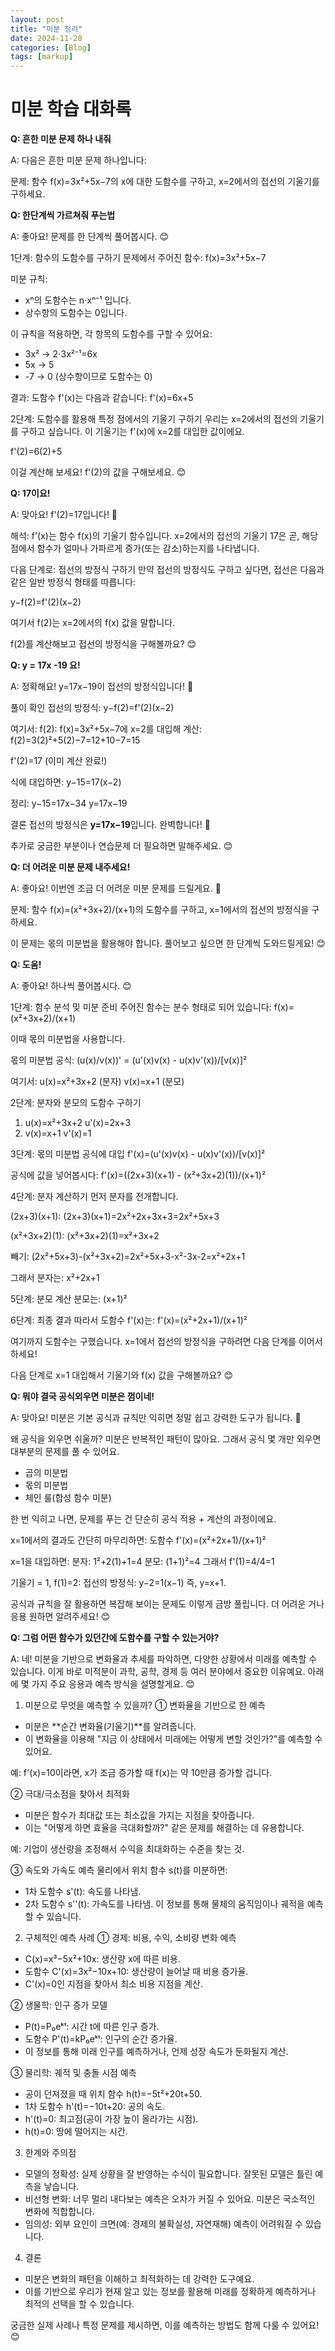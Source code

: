 ```yaml
---
layout: post
title: "미분 정리"
date: 2024-11-28
categories: [Blog]
tags: [markup]
---
```


# 미분 학습 대화록

**Q: 흔한 미분 문제 하나 내줘**

A: 다음은 흔한 미분 문제 하나입니다:

문제:
함수 f(x)=3x²+5x−7의 x에 대한 도함수를 구하고, x=2에서의 접선의 기울기를 구하세요.

**Q: 한단계씩 가르쳐줘 푸는법**

A: 좋아요! 문제를 한 단계씩 풀어봅시다. 😊

1단계: 함수의 도함수를 구하기
문제에서 주어진 함수: f(x)=3x²+5x−7

미분 규칙:
- xⁿ의 도함수는 n⋅xⁿ⁻¹ 입니다.
- 상수항의 도함수는 0입니다.

이 규칙을 적용하면, 각 항목의 도함수를 구할 수 있어요:
- 3x² → 2⋅3x²⁻¹=6x
- 5x → 5
- -7 → 0 (상수항이므로 도함수는 0)

결과:
도함수 f'(x)는 다음과 같습니다:
f'(x)=6x+5

2단계: 도함수를 활용해 특정 점에서의 기울기 구하기
우리는 x=2에서의 접선의 기울기를 구하고 싶습니다. 이 기울기는 f'(x)에 x=2를 대입한 값이에요.

f'(2)=6(2)+5

이걸 계산해 보세요! f'(2)의 값을 구해보세요. 😊

**Q: 17이요!**

A: 맞아요! f'(2)=17입니다! 🎉

해석:
f'(x)는 함수 f(x)의 기울기 함수입니다. x=2에서의 접선의 기울기 17은 곧, 해당 점에서 함수가 얼마나 가파르게 증가(또는 감소)하는지를 나타냅니다.

다음 단계로: 접선의 방정식 구하기
만약 접선의 방정식도 구하고 싶다면, 접선은 다음과 같은 일반 방정식 형태를 따릅니다:

y−f(2)=f'(2)(x−2)

여기서 f(2)는 x=2에서의 f(x) 값을 말합니다.

f(2)를 계산해보고 접선의 방정식을 구해볼까요? 😊

**Q: y = 17x -19 요!**

A: 정확해요! y=17x−19이 접선의 방정식입니다! 🎉

풀이 확인
접선의 방정식:
y−f(2)=f'(2)(x−2)

여기서:
f(2): f(x)=3x²+5x−7에 x=2를 대입해 계산:
f(2)=3(2)²+5(2)−7=12+10−7=15

f'(2)=17 (이미 계산 완료!)

식에 대입하면:
y−15=17(x−2)

정리:
y−15=17x−34
y=17x−19

결론
접선의 방정식은 **y=17x−19**입니다. 완벽합니다! 🎉

추가로 궁금한 부분이나 연습문제 더 필요하면 말해주세요. 😊

**Q: 더 어려운 미분 문제 내주세요!**

A: 좋아요! 이번엔 조금 더 어려운 미분 문제를 드릴게요. 🧠

문제:
함수 f(x)=(x²+3x+2)/(x+1)의 도함수를 구하고, x=1에서의 접선의 방정식을 구하세요.

이 문제는 몫의 미분법을 활용해야 합니다. 풀어보고 싶으면 한 단계씩 도와드릴게요! 😊

**Q: 도움!**

A: 좋아요! 하나씩 풀어봅시다. 😊

1단계: 함수 분석 및 미분 준비
주어진 함수는 분수 형태로 되어 있습니다:
f(x)=(x²+3x+2)/(x+1)

이때 몫의 미분법을 사용합니다.

몫의 미분법 공식:
(u(x)/v(x))' = (u'(x)v(x) - u(x)v'(x))/[v(x)]²

여기서:
u(x)=x²+3x+2 (분자)
v(x)=x+1 (분모)

2단계: 분자와 분모의 도함수 구하기
1) u(x)=x²+3x+2
   u'(x)=2x+3
2) v(x)=x+1
   v'(x)=1

3단계: 몫의 미분법 공식에 대입
f'(x)=(u'(x)v(x) - u(x)v'(x))/[v(x)]²

공식에 값을 넣어봅시다:
f'(x)=((2x+3)(x+1) - (x²+3x+2)(1))/(x+1)²

4단계: 분자 계산하기
먼저 분자를 전개합니다.

(2x+3)(x+1):
(2x+3)(x+1)=2x²+2x+3x+3=2x²+5x+3

(x²+3x+2)(1):
(x²+3x+2)(1)=x²+3x+2

빼기:
(2x²+5x+3)-(x²+3x+2)=2x²+5x+3-x²-3x-2=x²+2x+1

그래서 분자는:
x²+2x+1

5단계: 분모 계산
분모는:
(x+1)²

6단계: 최종 결과
따라서 도함수 f'(x)는:
f'(x)=(x²+2x+1)/(x+1)²

여기까지 도함수는 구했습니다. x=1에서 접선의 방정식을 구하려면 다음 단계를 이어서 하세요!

다음 단계로 x=1 대입해서 기울기와 f(x) 값을 구해볼까요? 😊

**Q: 뭐야 결국 공식외우면 미분은 껌이네!**

A: 맞아요! 미분은 기본 공식과 규칙만 익히면 정말 쉽고 강력한 도구가 됩니다. 🎉

왜 공식을 외우면 쉬울까?
미분은 반복적인 패턴이 많아요. 그래서 공식 몇 개만 외우면 대부분의 문제를 풀 수 있어요.

- 곱의 미분법
- 몫의 미분법
- 체인 룰(합성 함수 미분)

한 번 익히고 나면, 문제를 푸는 건 단순히 공식 적용 + 계산의 과정이에요.

x=1에서의 결과도 간단히 마무리하면:
도함수 f'(x)=(x²+2x+1)/(x+1)²

x=1을 대입하면:
분자: 1²+2(1)+1=4
분모: (1+1)²=4
그래서 f'(1)=4/4=1

기울기 = 1, f(1)=2:
접선의 방정식:
y−2=1(x−1)
즉, y=x+1.

공식과 규칙을 잘 활용하면 복잡해 보이는 문제도 이렇게 금방 풀립니다. 더 어려운 거나 응용 원하면 알려주세요! 😊

**Q: 그럼 어떤 함수가 있던간에 도함수를 구할 수 있는거야?**

A: 네! 미분을 기반으로 변화율과 추세를 파악하면, 다양한 상황에서 미래를 예측할 수 있습니다. 이게 바로 미적분이 과학, 공학, 경제 등 여러 분야에서 중요한 이유예요. 아래에 몇 가지 주요 응용과 예측 방식을 설명할게요. 😊

1. 미분으로 무엇을 예측할 수 있을까?
① 변화율을 기반으로 한 예측
- 미분은 **순간 변화율(기울기)**를 알려줍니다.
- 이 변화율을 이용해 "지금 이 상태에서 미래에는 어떻게 변할 것인가?"를 예측할 수 있어요.

예: f'(x)=10이라면, x가 조금 증가할 때 f(x)는 약 10만큼 증가할 겁니다.

② 극대/극소점을 찾아서 최적화
- 미분은 함수가 최대값 또는 최소값을 가지는 지점을 찾아줍니다.
- 이는 "어떻게 하면 효율을 극대화할까?" 같은 문제를 해결하는 데 유용합니다.

예: 기업이 생산량을 조정해서 수익을 최대화하는 수준을 찾는 것.

③ 속도와 가속도 예측
물리에서 위치 함수 s(t)를 미분하면:
- 1차 도함수 s'(t): 속도를 나타냄.
- 2차 도함수 s''(t): 가속도를 나타냄.
이 정보를 통해 물체의 움직임이나 궤적을 예측할 수 있습니다.

2. 구체적인 예측 사례
① 경제: 비용, 수익, 소비량 변화 예측
- C(x)=x³−5x²+10x: 생산량 x에 따른 비용.
- 도함수 C'(x)=3x²−10x+10: 생산량이 늘어날 때 비용 증가율.
- C'(x)=0인 지점을 찾아서 최소 비용 지점을 계산.

② 생물학: 인구 증가 모델
- P(t)=P₀eᵏᵗ: 시간 t에 따른 인구 증가.
- 도함수 P'(t)=kP₀eᵏᵗ: 인구의 순간 증가율.
- 이 정보를 통해 미래 인구를 예측하거나, 언제 성장 속도가 둔화될지 계산.

③ 물리학: 궤적 및 충돌 시점 예측
- 공이 던져졌을 때 위치 함수 h(t)=−5t²+20t+50.
- 1차 도함수 h'(t)=−10t+20: 공의 속도.
- h'(t)=0: 최고점(공이 가장 높이 올라가는 시점).
- h(t)=0: 땅에 떨어지는 시간.

3. 한계와 주의점
- 모델의 정확성: 실제 상황을 잘 반영하는 수식이 필요합니다. 잘못된 모델은 틀린 예측을 낳습니다.
- 비선형 변화: 너무 멀리 내다보는 예측은 오차가 커질 수 있어요. 미분은 국소적인 변화에 적합합니다.
- 임의성: 외부 요인이 크면(예: 경제의 불확실성, 자연재해) 예측이 어려워질 수 있습니다.

4. 결론
- 미분은 변화의 패턴을 이해하고 최적화하는 데 강력한 도구예요.
- 이를 기반으로 우리가 현재 알고 있는 정보를 활용해 미래를 정확하게 예측하거나 최적의 선택을 할 수 있습니다.

궁금한 실제 사례나 특정 문제를 제시하면, 이를 예측하는 방법도 함께 다룰 수 있어요! 😊